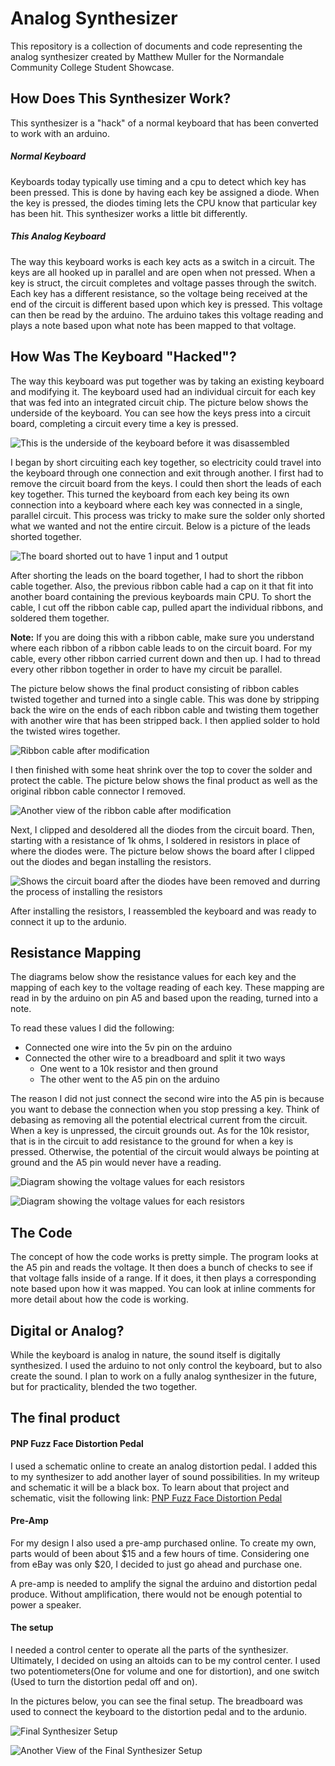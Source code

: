 # Analog Synthesizer

This repository is a collection of documents and code representing the analog synthesizer created by Matthew Muller for the Normandale Community College Student Showcase.

## How Does This Synthesizer Work?

This synthesizer is a "hack" of a normal keyboard that has been converted to work with an arduino. 

##### Normal Keyboard

Keyboards today typically use timing and a cpu to detect which key has been pressed. This is done by having each key be assigned a diode. When the key is pressed, the diodes timing lets the CPU know that particular key has been hit. This synthesizer works a little bit differently.

##### This Analog Keyboard

The way this keyboard works is each key acts as a switch in a circuit. The keys are all hooked up in parallel and are open when not pressed. When a key is struct, the circuit completes and voltage passes through the switch. Each key has a different resistance, so the voltage being received at the end of the circuit is different based upon which key is pressed. This voltage can then be read by the arduino. The arduino takes this voltage reading and plays a note based upon what note has been mapped to that voltage.

## How Was The Keyboard "Hacked"?

The way this keyboard was put together was by taking an existing keyboard and modifying it. The keyboard used had an individual circuit for each key that was fed into an integrated circuit chip. The picture below shows the underside of the keyboard. You can see how the keys press into a circuit board, completing a circuit every time a key is pressed.

![This is the underside of the keyboard before it was disassembled](Pictures/KeyboardUnderside.png)


I began by short circuiting each key together, so electricity could travel into the keyboard through one connection and exit through another. I first had to remove the circuit board from the keys. I could then short the leads of each key together. This turned the keyboard from each key being its own connection into a keyboard where each key was connected in a single, parallel circuit. This process was tricky to make sure the solder only shorted what we wanted and not the entire circuit. Below is a picture of the leads shorted together. 

![The board shorted out to have 1 input and 1 output](Pictures/ShortingLeadsOnBoard.png)

After shorting the leads on the board together, I had to short the ribbon cable together. Also, the previous ribbon cable had a cap on it that fit into another board containing the previous keyboards main CPU. To short the cable, I cut off the ribbon cable cap, pulled apart the individual ribbons, and soldered them together. 

**Note:** If you are doing this with a ribbon cable, make sure you understand where each ribbon of a ribbon cable leads to on the circuit board. For my cable, every other ribbon carried current down and then up. I had to thread every other ribbon together in order to have my circuit be parallel. 

The picture below shows the final product consisting of ribbon cables twisted together and turned into a single cable. This was done by stripping back the wire on the ends of each ribbon cable and twisting them together with another wire that has been stripped back. I then applied solder to hold the twisted wires together.

![Ribbon cable after modification](Pictures/CableConversion2.png)

I then finished with some heat shrink over the top to cover the solder and protect the cable. The picture below shows the final product as well as the original ribbon cable connector I removed.

![Another view of the ribbon cable after modification](Pictures/CableConversion.png)

Next, I clipped and desoldered all the diodes from the circuit board. Then, starting with a resistance of 1k ohms, I soldered in resistors in place of where the diodes were. The picture below shows the board after I clipped out the diodes and began installing the resistors.

![Shows the circuit board after the diodes have been removed and durring the process of installing the resistors](Pictures/BoardWithResistors.png)

After installing the resistors, I reassembled the keyboard and was ready to connect it up to the ardunio.

## Resistance Mapping

The diagrams below show the resistance values for each key and the mapping of each key to the voltage reading of each key. These mapping are read in by the arduino on pin A5 and based upon the reading, turned into a note. 

To read these values I did the following:

* Connected one wire into the 5v pin on the arduino
* Connected the other wire to a breadboard and split it two ways
	* One went to a 10k resistor and then ground
	* The other went to the A5 pin on the arduino
	
The reason I did not just connect the second wire into the A5 pin is because you want to debase the connection when you stop pressing a key. Think of debasing as removing all the potential electrical current from the circuit. When a key is unpressed, the circuit grounds out. As for the 10k resistor, that is in the circuit to add resistance to the ground for when a key is pressed. Otherwise, the potential of the circuit would always be pointing at ground and the A5 pin would never have a reading.

![Diagram showing the voltage values for each resistors](Pictures/ResistorVoltageValues.jpg)

![Diagram showing the voltage values for each resistors](Pictures/KeyResistanceDiagram.jpg)

## The Code

The concept of how the code works is pretty simple. The program looks at the A5 pin and reads the voltage. It then does a bunch of checks to see if that voltage falls inside of a range. If it does, it then plays a corresponding note based upon how it was mapped. You can look at inline comments for more detail about how the code is working.

## Digital or Analog?

While the keyboard is analog in nature, the sound itself is digitally synthesized. I used the arduino to not only control the keyboard, but to also create the sound. I plan to work on a fully analog synthesizer in the future, but for practicality, blended the two together.

## The final product

#### PNP Fuzz Face Distortion Pedal

I used a schematic online to create an analog distortion pedal. I added this to my synthesizer to add another layer of sound possibilities. In my writeup and schematic it will be a black box. To learn about that project and schematic, visit the following link: [PNP Fuzz Face Distortion Pedal](http://www.muzique.com/lab/fuzzface.htm)

#### Pre-Amp

For my design I also used a pre-amp purchased online. To create my own, parts would of been about $15 and a few hours of time. Considering one from eBay was only $20, I decided to just go ahead and purchase one.

A pre-amp is needed to amplify the signal the arduino and distortion pedal produce. Without amplification, there would not be enough potential to power a speaker.

#### The setup

I needed a control center to operate all the parts of the synthesizer. Ultimately, I decided on using an altoids can to be my control center. I used two potentiometers(One for volume and one for distortion), and one switch (Used to turn the distortion pedal off and on).

In the pictures below, you can see the final setup. The breadboard was used to connect the keyboard to the distortion pedal and to the ardunio.


![Final Synthesizer Setup](Pictures/Synth1.JPG)

![Another View of the Final Synthesizer Setup](Pictures/Synth2.JPG)











